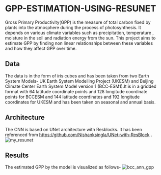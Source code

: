 # GPP-ESTIMATION-USING-RESUNET
Gross Primary Productivity(GPP) is the measure of total carbon fixed by plants into the atmosphere during the process of photosynthesis. It depends on various climate variables such as precipitation, temperature , moisture in the soil and radiation energy from the sun. This project aims to estimate GPP by finding non linear relationships between these variables and how they affect GPP over time.


## Data
The data is in the form of iris cubes and has been taken from two Earth System Models- UK Earth System Modelling Project (UKESM) and Beijing Climate Center Earth System Model version 1 (BCC-ESM1).It is in a gridded format with 64 latitude coordinate points and 128 longitude coordinate points for BCCESM and 144 latitude coordinates and 192 longitude
coordinates for UKESM and has been taken on seasonal and annual basis.

## Architecture
The CNN is based on UNet architecture with Resblocks. 
It has been referenced from https://github.com/Nishanksingla/UNet-with-ResBlock .
![my_resunet](https://user-images.githubusercontent.com/73664577/142017799-193c0a8a-711e-4d43-a590-8d9b52f2e935.png)

## Results
The estimated GPP by the model is visualized as follows-
![bcc_ann_gpp](https://user-images.githubusercontent.com/73664577/142029030-79fa9c24-b394-43f3-85be-b8c46bfc8ed3.png)

